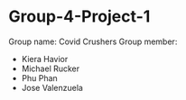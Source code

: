 # Group-4-Project-1
Group name: Covid Crushers 
Group member:
+ Kiera Havior 
+ Michael Rucker
+ Phu Phan
+ Jose Valenzuela
